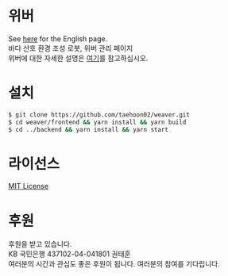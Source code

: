 # 위버

See [here](https://github.com/taehoon02/weaver/blob/web/README_EN.md) for the English page.<br>
바다 산호 환경 조성 로봇, 위버 관리 페이지<br>
위버에 대한 자세한 설명은 [여기](https://github.com/taehoon02/weaver/blob/web/INTRODUCE_KR.md)를 참고하십시오.

# 설치

```bash
$ git clone https://github.com/taehoon02/weaver.git
$ cd weaver/frontend && yarn install && yarn build
$ cd ../backend && yarn install && yarn start
```

# 라이선스

[MIT License](LICENSE)

# 후원

후원을 받고 있습니다.<br>
KB 국민은행 437102-04-041801 권태훈<br>
여러분의 시간과 관심도 좋은 후원이 됩니다. 여러분의 참여를 기다립니다.
